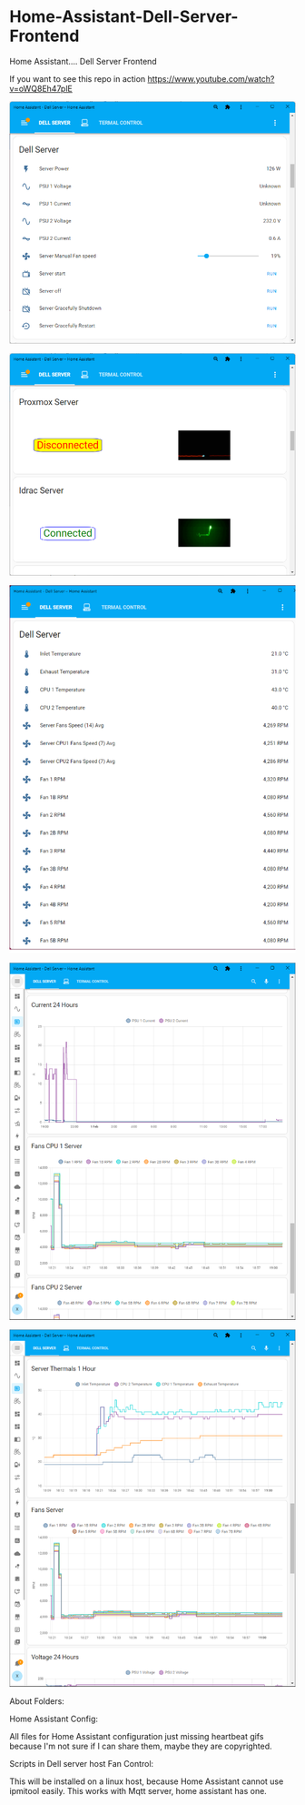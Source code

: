 # Home-Assistant-Dell-Server-Frontend

Home Assistant….
Dell Server Frontend

If you want to see this repo in action https://www.youtube.com/watch?v=oWQ8Eh47plE 


![This is an image](https://github.com/albertgranya/Home-Assistant-Dell-Server-Frontend/blob/main/Images/Lovelace%20Dell%20Server%20Control.png)

![This is an image](https://github.com/albertgranya/Home-Assistant-Dell-Server-Frontend/blob/main/Images/Lovelace%20Dell%20Server%20heart%20beats.png)

![This is an image](https://github.com/albertgranya/Home-Assistant-Dell-Server-Frontend/blob/main/Images/Lovelace%20Dell%20Server%201.png)

![This is an image](https://github.com/albertgranya/Home-Assistant-Dell-Server-Frontend/blob/main/Images/Lovelace%20Dell%20Server%20evolution%202.png)

![This is an image](https://github.com/albertgranya/Home-Assistant-Dell-Server-Frontend/blob/main/Images/Lovelace%20Dell%20Server%20evolution.png)

About Folders:

Home Assistant Config:

All files for Home Assistant configuration
just missing heartbeat gifs because I'm not sure if I can share them, maybe they are copyrighted.

Scripts in Dell server host Fan Control:

This will be installed on a linux host, because Home Assistant cannot use ipmitool easily.
This works with Mqtt server, home assistant has one.

